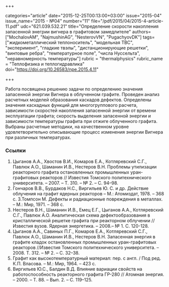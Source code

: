 +++

categories="article"
date="2015-12-25T00:13:00+03:00"
issue="2015-04"
issue_name="2015 - №04"
number="11"
file="/pdf/2015/04/2015-4-article-11.pdf"
udc="621.039.532.21"
title="Определение скорости накопления запасенной энегрии вигнера в графитовом замедлителе"
authors=["MochalovAM", "NajmushinAG", "NesterovVN", "PugachyovDK"]
tags=["жидкометаллический теплоноситель", "модельная ТВС", "эксперимент", "гладкие твэлы", "дистанционирующие решетки", "винтовые ребра", "температурное поле", "числа Нуссельта", "неравномерность температуры"]
rubric = "thermalphysics"
rubric_name = "Теплофизика и теплогидравлика"
doi="https://doi.org/10.26583/npe.2015.4.11"

+++

Работа посвящена решению задачи по определению значения запасенной энергии Вигнера в облученном графите. Проведен анализ расчетных моделей образования каскадов дефектов. Определены значения каскадных функций для многогруппового расчета, зависимости скоростей накопления запасенной энергии от времени эксплуатации графита; скорость выделения запасенной энергии и зависимости температуры графита при отжиге облученного графита. Выбраны расчетные методики, на качественном уровне удовлетворительно описывающие процесс изменения энергии Вигнера при различных температурах.

### Ссылки

1. Цыганов А.А., Хвостов В.И., Комаров Е.А., Котляревский С.Г., Павлюк А.О., Шаманин И.В., Нестеров В.Н. Проблемы утилизации реакторного графита остановленных промышленных уран-графитовых реакторов // Известия Томского политехнического университета. – 2007. – Т. 310. – № 2. – C. 94–98.
2. Гончаров В.В., Бурдаков Н.С., Виргильев Ю. С. и др. Действие облучения на графит ядерных реакторов – М.: Атомиздат, 1978. – 368 с.
3.Томпсон М. Дефекты и радиационные повреждения в металлах. – М.: Мир, 1971. – 368 с.
4. Нестеров В.Н., Шаманин И.В., Емец Е.Г., Цыганов А.А., Котляревский С.Г., Павлюк А.О. Аналитическая схема дефектообразования в кристаллической решетке графита при реакторном облучении // Известия вузов. Ядерная энергетика. – 2008.– № 1. С. 120-128.
5. Цыганов А.А., Савиных П.Г., Комаров Е.А., Котляревский С.Г., Павлюк А.О., Шаманин И.В., Нестеров В.Н. Запасенная энергия в графите кладок остановленных промышленных уран-графитовых реакторов //Известия Томского политехнического университета. – 2008. Т. 312. – № 2. – C. 32–38.
6. Графит как высокотемпературный материал: пер. с англ. / Под ред. К.П. Власова. – М.: Мир, 1964. – 423 с.
7. Виргильев Ю.С., Балдин В.Д. Влияние вариации свойств на работоспособность реакторного графита ГР-280 // Атомная энергия. – 2000. – Т. 88. – Вып. 2. – С. 119–125.